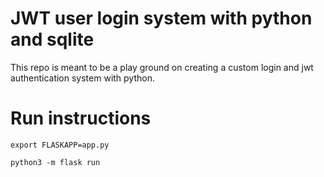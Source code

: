 # JWT user login system with python and sqlite

This repo is meant to be a play ground on creating a custom login and jwt authentication system with python. 

# Run instructions

`export FLASKAPP=app.py`

`python3 -m flask run`
